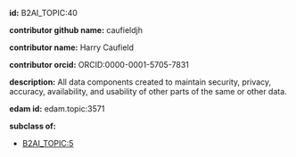 **id:** B2AI_TOPIC:40

**contributor github name:** caufieldjh

**contributor name:** Harry Caufield

**contributor orcid:** ORCID:0000-0001-5705-7831

**description:** All data components created to maintain security, privacy, accuracy, availability, and usability of other parts of the same or other data.

**edam id:** edam.topic:3571

**subclass of:**

- [B2AI_TOPIC:5](../DataTopic.markdown)

